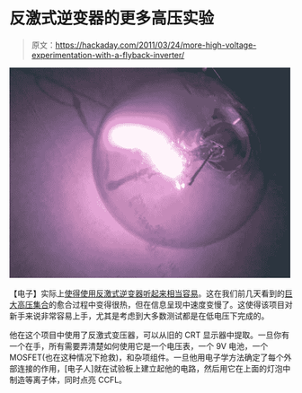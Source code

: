 # 反激式逆变器的更多高压实验

> 原文：<https://hackaday.com/2011/03/24/more-high-voltage-experimentation-with-a-flyback-inverter/>

![](img/4319505ebcdca63f047c13b377657485.png "playing-around-with-a-flyback-inverter")

【电子】实际上[使得使用反激式逆变器听起来相当容易](http://www.instructables.com/id/Simple-Flyback-inverter)。这在我们前几天看到的[巨大高压集合](http://hackaday.com/2011/03/22/high-voltage-how-to-cook-your-goose-in-62-easy-steps/)的愈合过程中变得很热，但在信息呈现中速度变慢了。这使得该项目对新手来说非常容易上手，尤其是考虑到大多数测试都是在低电压下完成的。

他在这个项目中使用了反激式变压器，可以从旧的 CRT 显示器中提取。一旦你有一个在手，所有需要弄清楚如何使用它是一个电压表，一个 9V 电池，一个 MOSFET(也在这种情况下抢救)，和杂项组件。一旦他用电子学方法确定了每个外部连接的作用，[电子人]就在试验板上建立起他的电路，然后用它在上面的灯泡中制造等离子体，同时点亮 CCFL。